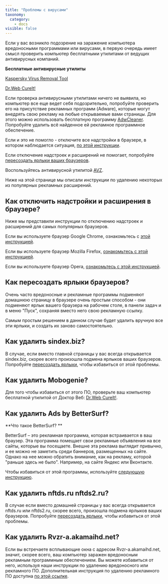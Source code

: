 ```yaml
---
title: "Проблемы с вирусами"
taxonomy:
  category:
    - docs
visible: false
---
```


Если у вас возникло подозрение на заражение компьютера вредоносными программами или вирусами, в первую очередь имеет смысл проверить компьютер бесплатными утилитами от ведущих антивирусных компаний.

**Бесплатные антивирусные утилиты**

[Kaspersky Virus Removal Tool](https://www.kaspersky.ru/downloads/thank-you/free-virus-removal-tool)

[Dr.Web CureIt!](http://free.drweb.ru/cureit/)

Если проверка антивирусными утилитами ничего не выявила, но компьютер все еще ведет себя подозрительно, попробуйте проверить его на присутствие рекламных программ (Adware), которые могут внедрять свою рекламу на любые открываемые вами страницы. Для этого можно использовать бесплатную программу [AdwCleaner](http://www.softportal.com/software-31283-adwcleaner.html). Попробуйте удалить всё найденное ей рекламное программное обеспечение.

Если и это не помогло - отключите все надстройки в браузере, в котором наблюдается ситуация, [по этой инструкции](#plugins).

Если отключение надстроек и расширений не помогает, попробуйте [пересоздать ярлыки ваших браузеров](#cuts).

Воспользуйтесь антивирусной утилитой [AVZ](http://www.z-oleg.com).

Ниже на этой странице мы описали инструкции по удалению некоторых из популярных рекламных расширений.

<a name="plugins"></a>

## Как отключить надстройки и расширения в браузере?

Ниже мы представили инструкции по отключению надстроек и расширений для самых популярных браузеров.

Если вы используете браузер Google Chrome, ознакомьтесь с [этой инструкцией](https://support.google.com/chrome_webstore/answer/2664769?visit_id=0-636210884632942904-4100722315&hl=ru&rd=2).

Если вы используете браузер Mozilla Firefox, [ознакомьтесь с этой инструкцией](https://support.mozilla.org/ru/kb/udalenie-dopolnenij).

Если вы используете браузер Opera, [ознакомьтесь с этой инструкцией](http://help.opera.com/Windows/11.50/ru/extensions.html).

<a name="cuts"></a>

## Как пересоздать ярлыки браузеров?

Очень часто вредоносные и рекламные программы подменяют домашнюю страницу в браузере очень простым способом - они подменяют ярлык вашего браузера на рабочем столе, в панели задач и в меню "Пуск", сохраняя вместо него свою рекламную ссылку.

Самым простым решением в данном случае будет удалить вручную все эти ярлыки, и создать их заново самостоятельно.

## Как удалить sindex.biz?

В случае, если вместо главной страницы у вас всегда открывается sindex.biz, скорее всего произошла подмена ярлыков ваших браузеров. Попробуйте [пересоздать ярлыки](#cuts), чтобы избавиться от этой проблемы.

## Как удалить Mobogenie?

Для того чтобы избавиться от этого ПО, проверьте ваш компьютер бесплатной утилитой от Доктор Веб: [Dr.Web CureIt!](http://free.drweb.ru/cureit/).

## Как удалить Ads by BetterSurf?

**Что такое BetterSurf? **

BetterSurf – это рекламная программа, которая встраивается в ваш браузер. Эта программа помещает свои рекламные объявления на все сайты, которые вы посещаете. Внешне эта реклама выглядит привычно, и ее можно не заметить среди баннеров, размещенных на сайте. Однако на нее можно обратить внимание, как на рекламу, которой "раньше здесь не было". Например, на сайте Яндекс или Вконтакте.

Чтобы избавиться от этой программы, используйте [следующую инструкцию](http://jestyanka.ru/vredonosnaya-reklama-bettersurf-i-sposoby-eyo-ustraneniya.html).

## Как удалить nftds.ru nftds2.ru?

В случае если вместо домашней страницы у вас всегда открывается nftds.ru или nftds2.ru, скорее всего, произошла подмена ярлыков ваших браузеров. Попробуйте [пересоздать ярлыки](#cuts), чтобы избавиться от этой проблемы.

## Как удалить Rvzr-a.akamaihd.net?

Если вы встречаете всплывающие окна с адресом Rvzr-a.akamaihd.net, значит, скорее всего, ваш компьютер заражен вредоносным рекламным программным обеспечением. Вы можете избавиться от него, используя наши инструкции по удалению вредоносного или рекламного ПО. Дополнительная инструкция по удалению рекламного ПО доступна [по этой ссылке](http://bedynet.ru/rvzr-a-akamaihd-net-pop-up-virus/).
